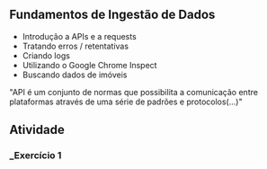 ## Fundamentos de Ingestão de Dados

- Introdução a APIs e a requests
- Tratando erros / retentativas
- Criando logs
- Utilizando o Google Chrome Inspect
- Buscando dados de imóveis

"API é um conjunto de normas que possibilita a comunicação entre plataformas através de uma série de padrões e protocolos(...)"

## Atividade

### _Exercício 1